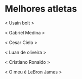 # Melhores atletas

< Usain bolt >

< Gabriel Medina >

< Cesar Cielo >

< Luan de oliveira >

< Cristiano Ronaldo >

< O meu é LeBron James >







